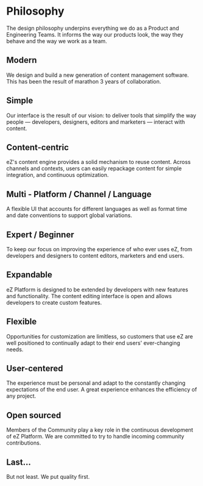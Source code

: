 # Philosophy

The design philosophy underpins everything we do as a Product and Engineering Teams. It informs the way our products look, the way they behave and the way we work as a team.

## Modern

We design and build a new generation of content management software. This has been the result of marathon 3 years of collaboration.

## Simple

Our interface is the result of our vision: to deliver tools that simplify the way people — developers, designers, editors and marketers — interact with content.

## Content-centric

eZ's content engine provides a solid mechanism to reuse content. Across channels and contexts, users can easily repackage content for simple integration, and continuous optimization.

## Multi - Platform / Channel / Language

A flexible UI that accounts for different languages as well as format time and date conventions to support global variations.

## Expert / Beginner

To keep our focus on improving the experience of who ever uses eZ, from developers and designers to content editors, marketers and end users.

## Expandable

eZ Platform is designed to be extended by developers with new features and functionality. The content editing interface is open and allows developers to create custom features.

## Flexible

Opportunities for customization are limitless, so customers that use eZ are well positioned to continually adapt to their end users' ever-changing needs.

## User-centered

The experience must be personal and adapt to the constantly changing expectations of the end user. A great experience enhances the efficiency of any project.

## Open sourced

Members of the Community play a key role in the continuous development of eZ Platform. We are committed to try to handle incoming community contributions.

## Last...

But not least. We put quality first.
